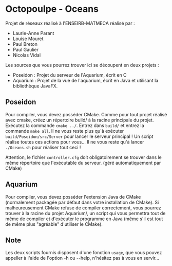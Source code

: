 # Octopoulpe - Oceans

Projet de réseaux réalisé à l'ENSEIRB-MATMECA réalisé par :
- Laurie-Anne Parant
- Louise Mouret
- Paul Breton
- Paul Gaulier
- Nicolas Vidal

Les sources que vous pourrez trouver ici se découpent en deux projets :
- Poseidon : Projet du serveur de l'Aquarium, écrit en C
- Aquarium : Projet de la vue de l'aquarium, écrit en Java et utilisant la bibliothèque JavaFX.

## Poseidon

Pour compiler, vous devez posséder CMake.
Comme pour tout projet réalisé avec cmake, créez un répertoire build/ à la racine principale du projet. 
Exécutez la commande `cmake ../`.
Entrez dans `build/` et entrez la commande `make all`.
Il ne vous reste plus qu'à exécuter `build/Poseidon/src/Server` pour lancer le serveur principal !
Un script réalise toutes ces actions pour vous...
Il ne vous reste qu'à lancer `./Oceans.sh` pour réaliser tout ceci !

Attention, le fichier `controller.cfg` doit obligatoirement se trouver dans le même répertoire que l'exécutable du serveur. (géré automatiquement par CMake)

## Aquarium

Pour compiler, vous devez posséder l'extension Java de CMake (normalement packagée par défaut dans votre installation de CMake).
Si malheureusement CMake refuse de compiler correctement, vous pourrez trouver à la racine du projet Aquarium/, un script qui vous
permettra tout de même de compiler et d'exécuter le programme en Java (même s'il est tout de même plus "agréable" d'utiliser le CMake).

## Note

Les deux scripts fournis disposent d'une fonction `usage`, que vous pouvez appeller à l'aide de l'option -h ou --help, n'hésitez pas à 
vous en servir...
